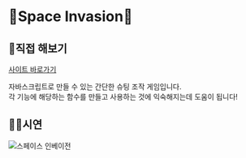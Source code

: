 # 👾Space Invasion👾
## 🚀직접 해보기
[사이트 바로가기](https://glowing-empanada-ab48f9.netlify.app)

자바스크립트로 만들 수 있는 간단한 슈팅 조작 게임입니다. <br>
각 기능에 해당하는 함수를 만들고 사용하는 것에 익숙해지는데 도움이 됩니다!

## 🧑‍🚀시연
![스페이스 인베이전](https://github.com/HOOOO98/Shooting-game/assets/120024673/387a4035-6246-4343-950d-f0b926087c2a)
